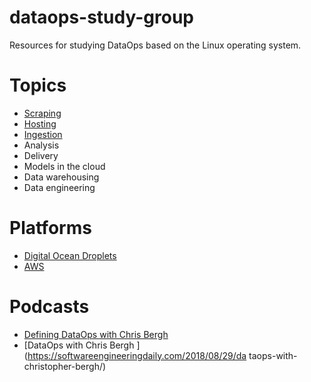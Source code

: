 # dataops-study-group
Resources for studying DataOps based on the Linux operating system.

# Topics
- [Scraping](./scraping)
- [Hosting](./hosting)
- [Ingestion](./ingestion)
- Analysis
- Delivery
- Models in the cloud
- Data warehousing
- Data engineering

# Platforms
- [Digital Ocean Droplets](https://digitalocean.com)
- [AWS](https://aws.amazon.com/)

# Podcasts
- [Defining DataOps with Chris Bergh ](https://overcast.fm/+H1YOCCBXM)
- [DataOps with Chris Bergh ](https://softwareengineeringdaily.com/2018/08/29/da
taops-with-christopher-bergh/)


